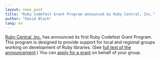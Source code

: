 ```yaml
---
layout: news_post
title: "Ruby Codefest Grant Program announced by Ruby Central, Inc."
author: "David Black"
lang: en
---
```


[Ruby Central, Inc.][1] has announced its first Ruby Codefest Grant
Program. This program is designed to provide support for local and
regional groups working on development of Ruby libraries. (See [full
text of the announcement][2].) You can [apply for a grant][3] on behalf
of your group.



[1]: http://rubycentral.org
[2]: http://www.rubycentral.org/grant/announce.html
[3]: http://www.rubycentral.org/grant/application.html
